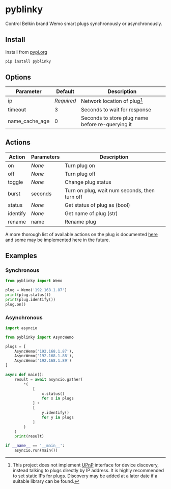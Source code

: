 # pyblinky

Control Belkin brand Wemo smart plugs synchronously or asynchronously.

## Install

Install from [pypi.org](https://pypi.org/project/pyblinky/)

```bash
pip install pyblinky
```


## Options

| Parameter | Default | Description |
| --- | --- | --- |
| ip | _Required_ | Network location of plug[^1] |
| timeout | 3 | Seconds to wait for response |
| name_cache_age | 0 | Seconds to store plug name before re-querying it |

## Actions

| Action | Parameters | Description |
| --- | --- | --- |
| on | _None_ | Turn plug on |
| off | _None_ | Turn plug off |
| toggle | _None_ | Change plug status |
| burst | seconds | Turn on plug, wait num seconds, then turn off |
| status | _None_ | Get status of plug as (bool) |
| identify | _None_ | Get name of plug (str) |
| rename | name | Rename plug |

A more thorough list of available actions on the plug is documented [here](https://gist.github.com/nstarke/018cd98d862afe0a7cda17bc20f31a1e) and some may be implemented here in the future.

## Examples

### Synchronous

```python
from pyblinky import Wemo

plug = Wemo('192.168.1.87')
print(plug.status())
print(plug.identify())
plug.on()
```


### Asynchronous

```python
import asyncio

from pyblinky import AsyncWemo

plugs = [
	AsyncWemo('192.168.1.87'),
	AsyncWemo('192.168.1.88'),
	AsyncWemo('192.168.1.89')
]

async def main():
    result = await asyncio.gather(
        *(
            [
                x.status()
                for x in plugs
            ] +
            [
                y.identify()
                for y in plugs
            ]
        )
    )
    print(result)

if __name__ == '__main__':
    asyncio.run(main())
```

[^1]: This project does not implement [UPnP](https://en.wikipedia.org/wiki/Universal_Plug_and_Play) interface for device discovery, instead talking to plugs directly by IP address. It is highly recommended to set static IPs for plugs. Discovery may be added at a later date if a suitable library can be found.

